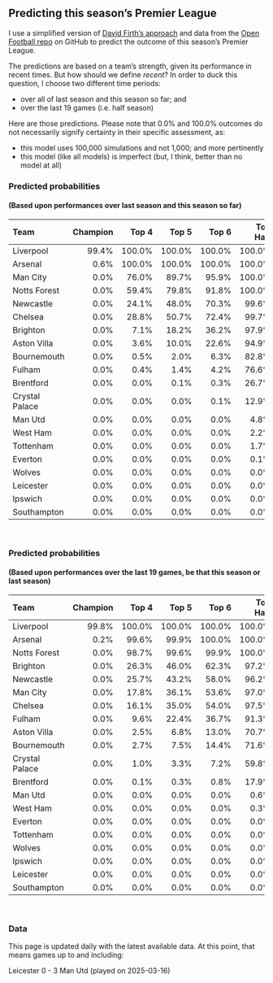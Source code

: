 
<!-- README.md is generated from README.Rmd. Please edit that file -->

## Predicting this season’s Premier League

I use a simplified version of [David Firth’s
approach](https://github.com/DavidFirth/alt3code) and data from the
[Open Football repo](https://github.com/openfootball/football.json) on
GitHub to predict the outcome of this season’s Premier League.

The predictions are based on a team’s strength, given its performance in
recent times. But how should we define *recent*? In order to duck this
question, I choose two different time periods:

- over all of last season and this season so far; and
- over the last 19 games (i.e. half season)

Here are those predictions. Please note that 0.0% and 100.0% outcomes do
not necessarily signify certainty in their specific assessment, as:

- this model uses 100,000 simulations and not 1,000; and more
  pertinently
- this model (like all models) is imperfect (but, I think, better than
  no model at all)

### Predicted probabilities

#### (Based upon performances over last season and this season so far)

<table>
<thead>
<tr>
<th style="text-align:left;">
Team
</th>
<th style="text-align:right;">
Champion
</th>
<th style="text-align:right;">
Top 4
</th>
<th style="text-align:right;">
Top 5
</th>
<th style="text-align:right;">
Top 6
</th>
<th style="text-align:right;">
Top Half
</th>
<th style="text-align:right;">
Relegation
</th>
</tr>
</thead>
<tbody>
<tr>
<td style="text-align:left;">
Liverpool
</td>
<td style="text-align:right;">
99.4%
</td>
<td style="text-align:right;">
100.0%
</td>
<td style="text-align:right;">
100.0%
</td>
<td style="text-align:right;">
100.0%
</td>
<td style="text-align:right;">
100.0%
</td>
<td style="text-align:right;">
0.0%
</td>
</tr>
<tr>
<td style="text-align:left;">
Arsenal
</td>
<td style="text-align:right;">
0.6%
</td>
<td style="text-align:right;">
100.0%
</td>
<td style="text-align:right;">
100.0%
</td>
<td style="text-align:right;">
100.0%
</td>
<td style="text-align:right;">
100.0%
</td>
<td style="text-align:right;">
0.0%
</td>
</tr>
<tr>
<td style="text-align:left;">
Man City
</td>
<td style="text-align:right;">
0.0%
</td>
<td style="text-align:right;">
76.0%
</td>
<td style="text-align:right;">
89.7%
</td>
<td style="text-align:right;">
95.9%
</td>
<td style="text-align:right;">
100.0%
</td>
<td style="text-align:right;">
0.0%
</td>
</tr>
<tr>
<td style="text-align:left;">
Notts Forest
</td>
<td style="text-align:right;">
0.0%
</td>
<td style="text-align:right;">
59.4%
</td>
<td style="text-align:right;">
79.8%
</td>
<td style="text-align:right;">
91.8%
</td>
<td style="text-align:right;">
100.0%
</td>
<td style="text-align:right;">
0.0%
</td>
</tr>
<tr>
<td style="text-align:left;">
Newcastle
</td>
<td style="text-align:right;">
0.0%
</td>
<td style="text-align:right;">
24.1%
</td>
<td style="text-align:right;">
48.0%
</td>
<td style="text-align:right;">
70.3%
</td>
<td style="text-align:right;">
99.6%
</td>
<td style="text-align:right;">
0.0%
</td>
</tr>
<tr>
<td style="text-align:left;">
Chelsea
</td>
<td style="text-align:right;">
0.0%
</td>
<td style="text-align:right;">
28.8%
</td>
<td style="text-align:right;">
50.7%
</td>
<td style="text-align:right;">
72.4%
</td>
<td style="text-align:right;">
99.7%
</td>
<td style="text-align:right;">
0.0%
</td>
</tr>
<tr>
<td style="text-align:left;">
Brighton
</td>
<td style="text-align:right;">
0.0%
</td>
<td style="text-align:right;">
7.1%
</td>
<td style="text-align:right;">
18.2%
</td>
<td style="text-align:right;">
36.2%
</td>
<td style="text-align:right;">
97.9%
</td>
<td style="text-align:right;">
0.0%
</td>
</tr>
<tr>
<td style="text-align:left;">
Aston Villa
</td>
<td style="text-align:right;">
0.0%
</td>
<td style="text-align:right;">
3.6%
</td>
<td style="text-align:right;">
10.0%
</td>
<td style="text-align:right;">
22.6%
</td>
<td style="text-align:right;">
94.9%
</td>
<td style="text-align:right;">
0.0%
</td>
</tr>
<tr>
<td style="text-align:left;">
Bournemouth
</td>
<td style="text-align:right;">
0.0%
</td>
<td style="text-align:right;">
0.5%
</td>
<td style="text-align:right;">
2.0%
</td>
<td style="text-align:right;">
6.3%
</td>
<td style="text-align:right;">
82.8%
</td>
<td style="text-align:right;">
0.0%
</td>
</tr>
<tr>
<td style="text-align:left;">
Fulham
</td>
<td style="text-align:right;">
0.0%
</td>
<td style="text-align:right;">
0.4%
</td>
<td style="text-align:right;">
1.4%
</td>
<td style="text-align:right;">
4.2%
</td>
<td style="text-align:right;">
76.6%
</td>
<td style="text-align:right;">
0.0%
</td>
</tr>
<tr>
<td style="text-align:left;">
Brentford
</td>
<td style="text-align:right;">
0.0%
</td>
<td style="text-align:right;">
0.0%
</td>
<td style="text-align:right;">
0.1%
</td>
<td style="text-align:right;">
0.3%
</td>
<td style="text-align:right;">
26.7%
</td>
<td style="text-align:right;">
0.0%
</td>
</tr>
<tr>
<td style="text-align:left;">
Crystal Palace
</td>
<td style="text-align:right;">
0.0%
</td>
<td style="text-align:right;">
0.0%
</td>
<td style="text-align:right;">
0.0%
</td>
<td style="text-align:right;">
0.1%
</td>
<td style="text-align:right;">
12.9%
</td>
<td style="text-align:right;">
0.0%
</td>
</tr>
<tr>
<td style="text-align:left;">
Man Utd
</td>
<td style="text-align:right;">
0.0%
</td>
<td style="text-align:right;">
0.0%
</td>
<td style="text-align:right;">
0.0%
</td>
<td style="text-align:right;">
0.0%
</td>
<td style="text-align:right;">
4.8%
</td>
<td style="text-align:right;">
0.0%
</td>
</tr>
<tr>
<td style="text-align:left;">
West Ham
</td>
<td style="text-align:right;">
0.0%
</td>
<td style="text-align:right;">
0.0%
</td>
<td style="text-align:right;">
0.0%
</td>
<td style="text-align:right;">
0.0%
</td>
<td style="text-align:right;">
2.2%
</td>
<td style="text-align:right;">
0.0%
</td>
</tr>
<tr>
<td style="text-align:left;">
Tottenham
</td>
<td style="text-align:right;">
0.0%
</td>
<td style="text-align:right;">
0.0%
</td>
<td style="text-align:right;">
0.0%
</td>
<td style="text-align:right;">
0.0%
</td>
<td style="text-align:right;">
1.7%
</td>
<td style="text-align:right;">
0.0%
</td>
</tr>
<tr>
<td style="text-align:left;">
Everton
</td>
<td style="text-align:right;">
0.0%
</td>
<td style="text-align:right;">
0.0%
</td>
<td style="text-align:right;">
0.0%
</td>
<td style="text-align:right;">
0.0%
</td>
<td style="text-align:right;">
0.1%
</td>
<td style="text-align:right;">
0.0%
</td>
</tr>
<tr>
<td style="text-align:left;">
Wolves
</td>
<td style="text-align:right;">
0.0%
</td>
<td style="text-align:right;">
0.0%
</td>
<td style="text-align:right;">
0.0%
</td>
<td style="text-align:right;">
0.0%
</td>
<td style="text-align:right;">
0.0%
</td>
<td style="text-align:right;">
0.1%
</td>
</tr>
<tr>
<td style="text-align:left;">
Leicester
</td>
<td style="text-align:right;">
0.0%
</td>
<td style="text-align:right;">
0.0%
</td>
<td style="text-align:right;">
0.0%
</td>
<td style="text-align:right;">
0.0%
</td>
<td style="text-align:right;">
0.0%
</td>
<td style="text-align:right;">
99.9%
</td>
</tr>
<tr>
<td style="text-align:left;">
Ipswich
</td>
<td style="text-align:right;">
0.0%
</td>
<td style="text-align:right;">
0.0%
</td>
<td style="text-align:right;">
0.0%
</td>
<td style="text-align:right;">
0.0%
</td>
<td style="text-align:right;">
0.0%
</td>
<td style="text-align:right;">
100.0%
</td>
</tr>
<tr>
<td style="text-align:left;">
Southampton
</td>
<td style="text-align:right;">
0.0%
</td>
<td style="text-align:right;">
0.0%
</td>
<td style="text-align:right;">
0.0%
</td>
<td style="text-align:right;">
0.0%
</td>
<td style="text-align:right;">
0.0%
</td>
<td style="text-align:right;">
100.0%
</td>
</tr>
</tbody>
</table>

<br/>

### Predicted probabilities

#### (Based upon performances over the last 19 games, be that this season or last season)

<table>
<thead>
<tr>
<th style="text-align:left;">
Team
</th>
<th style="text-align:right;">
Champion
</th>
<th style="text-align:right;">
Top 4
</th>
<th style="text-align:right;">
Top 5
</th>
<th style="text-align:right;">
Top 6
</th>
<th style="text-align:right;">
Top Half
</th>
<th style="text-align:right;">
Relegation
</th>
</tr>
</thead>
<tbody>
<tr>
<td style="text-align:left;">
Liverpool
</td>
<td style="text-align:right;">
99.8%
</td>
<td style="text-align:right;">
100.0%
</td>
<td style="text-align:right;">
100.0%
</td>
<td style="text-align:right;">
100.0%
</td>
<td style="text-align:right;">
100.0%
</td>
<td style="text-align:right;">
0.0%
</td>
</tr>
<tr>
<td style="text-align:left;">
Arsenal
</td>
<td style="text-align:right;">
0.2%
</td>
<td style="text-align:right;">
99.6%
</td>
<td style="text-align:right;">
99.9%
</td>
<td style="text-align:right;">
100.0%
</td>
<td style="text-align:right;">
100.0%
</td>
<td style="text-align:right;">
0.0%
</td>
</tr>
<tr>
<td style="text-align:left;">
Notts Forest
</td>
<td style="text-align:right;">
0.0%
</td>
<td style="text-align:right;">
98.7%
</td>
<td style="text-align:right;">
99.6%
</td>
<td style="text-align:right;">
99.9%
</td>
<td style="text-align:right;">
100.0%
</td>
<td style="text-align:right;">
0.0%
</td>
</tr>
<tr>
<td style="text-align:left;">
Brighton
</td>
<td style="text-align:right;">
0.0%
</td>
<td style="text-align:right;">
26.3%
</td>
<td style="text-align:right;">
46.0%
</td>
<td style="text-align:right;">
62.3%
</td>
<td style="text-align:right;">
97.2%
</td>
<td style="text-align:right;">
0.0%
</td>
</tr>
<tr>
<td style="text-align:left;">
Newcastle
</td>
<td style="text-align:right;">
0.0%
</td>
<td style="text-align:right;">
25.7%
</td>
<td style="text-align:right;">
43.2%
</td>
<td style="text-align:right;">
58.0%
</td>
<td style="text-align:right;">
96.2%
</td>
<td style="text-align:right;">
0.0%
</td>
</tr>
<tr>
<td style="text-align:left;">
Man City
</td>
<td style="text-align:right;">
0.0%
</td>
<td style="text-align:right;">
17.8%
</td>
<td style="text-align:right;">
36.1%
</td>
<td style="text-align:right;">
53.6%
</td>
<td style="text-align:right;">
97.0%
</td>
<td style="text-align:right;">
0.0%
</td>
</tr>
<tr>
<td style="text-align:left;">
Chelsea
</td>
<td style="text-align:right;">
0.0%
</td>
<td style="text-align:right;">
16.1%
</td>
<td style="text-align:right;">
35.0%
</td>
<td style="text-align:right;">
54.0%
</td>
<td style="text-align:right;">
97.5%
</td>
<td style="text-align:right;">
0.0%
</td>
</tr>
<tr>
<td style="text-align:left;">
Fulham
</td>
<td style="text-align:right;">
0.0%
</td>
<td style="text-align:right;">
9.6%
</td>
<td style="text-align:right;">
22.4%
</td>
<td style="text-align:right;">
36.7%
</td>
<td style="text-align:right;">
91.3%
</td>
<td style="text-align:right;">
0.0%
</td>
</tr>
<tr>
<td style="text-align:left;">
Aston Villa
</td>
<td style="text-align:right;">
0.0%
</td>
<td style="text-align:right;">
2.5%
</td>
<td style="text-align:right;">
6.8%
</td>
<td style="text-align:right;">
13.0%
</td>
<td style="text-align:right;">
70.7%
</td>
<td style="text-align:right;">
0.0%
</td>
</tr>
<tr>
<td style="text-align:left;">
Bournemouth
</td>
<td style="text-align:right;">
0.0%
</td>
<td style="text-align:right;">
2.7%
</td>
<td style="text-align:right;">
7.5%
</td>
<td style="text-align:right;">
14.4%
</td>
<td style="text-align:right;">
71.6%
</td>
<td style="text-align:right;">
0.0%
</td>
</tr>
<tr>
<td style="text-align:left;">
Crystal Palace
</td>
<td style="text-align:right;">
0.0%
</td>
<td style="text-align:right;">
1.0%
</td>
<td style="text-align:right;">
3.3%
</td>
<td style="text-align:right;">
7.2%
</td>
<td style="text-align:right;">
59.8%
</td>
<td style="text-align:right;">
0.0%
</td>
</tr>
<tr>
<td style="text-align:left;">
Brentford
</td>
<td style="text-align:right;">
0.0%
</td>
<td style="text-align:right;">
0.1%
</td>
<td style="text-align:right;">
0.3%
</td>
<td style="text-align:right;">
0.8%
</td>
<td style="text-align:right;">
17.9%
</td>
<td style="text-align:right;">
0.0%
</td>
</tr>
<tr>
<td style="text-align:left;">
Man Utd
</td>
<td style="text-align:right;">
0.0%
</td>
<td style="text-align:right;">
0.0%
</td>
<td style="text-align:right;">
0.0%
</td>
<td style="text-align:right;">
0.0%
</td>
<td style="text-align:right;">
0.6%
</td>
<td style="text-align:right;">
0.0%
</td>
</tr>
<tr>
<td style="text-align:left;">
West Ham
</td>
<td style="text-align:right;">
0.0%
</td>
<td style="text-align:right;">
0.0%
</td>
<td style="text-align:right;">
0.0%
</td>
<td style="text-align:right;">
0.0%
</td>
<td style="text-align:right;">
0.3%
</td>
<td style="text-align:right;">
0.0%
</td>
</tr>
<tr>
<td style="text-align:left;">
Everton
</td>
<td style="text-align:right;">
0.0%
</td>
<td style="text-align:right;">
0.0%
</td>
<td style="text-align:right;">
0.0%
</td>
<td style="text-align:right;">
0.0%
</td>
<td style="text-align:right;">
0.0%
</td>
<td style="text-align:right;">
0.0%
</td>
</tr>
<tr>
<td style="text-align:left;">
Tottenham
</td>
<td style="text-align:right;">
0.0%
</td>
<td style="text-align:right;">
0.0%
</td>
<td style="text-align:right;">
0.0%
</td>
<td style="text-align:right;">
0.0%
</td>
<td style="text-align:right;">
0.0%
</td>
<td style="text-align:right;">
0.0%
</td>
</tr>
<tr>
<td style="text-align:left;">
Wolves
</td>
<td style="text-align:right;">
0.0%
</td>
<td style="text-align:right;">
0.0%
</td>
<td style="text-align:right;">
0.0%
</td>
<td style="text-align:right;">
0.0%
</td>
<td style="text-align:right;">
0.0%
</td>
<td style="text-align:right;">
0.1%
</td>
</tr>
<tr>
<td style="text-align:left;">
Ipswich
</td>
<td style="text-align:right;">
0.0%
</td>
<td style="text-align:right;">
0.0%
</td>
<td style="text-align:right;">
0.0%
</td>
<td style="text-align:right;">
0.0%
</td>
<td style="text-align:right;">
0.0%
</td>
<td style="text-align:right;">
100.0%
</td>
</tr>
<tr>
<td style="text-align:left;">
Leicester
</td>
<td style="text-align:right;">
0.0%
</td>
<td style="text-align:right;">
0.0%
</td>
<td style="text-align:right;">
0.0%
</td>
<td style="text-align:right;">
0.0%
</td>
<td style="text-align:right;">
0.0%
</td>
<td style="text-align:right;">
100.0%
</td>
</tr>
<tr>
<td style="text-align:left;">
Southampton
</td>
<td style="text-align:right;">
0.0%
</td>
<td style="text-align:right;">
0.0%
</td>
<td style="text-align:right;">
0.0%
</td>
<td style="text-align:right;">
0.0%
</td>
<td style="text-align:right;">
0.0%
</td>
<td style="text-align:right;">
100.0%
</td>
</tr>
</tbody>
</table>

<br/>

### Data

This page is updated daily with the latest available data. At this
point, that means games up to and including:

Leicester 0 - 3 Man Utd (played on 2025-03-16)
